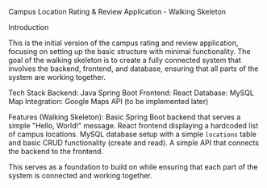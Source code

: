 Campus Location Rating & Review Application - Walking Skeleton

Introduction

This is the initial version of the campus rating and review application, focusing on setting up the basic structure with minimal functionality. The goal of the walking skeleton is to create a fully connected system that involves the backend, frontend, and database, ensuring that all parts of the system are working together.

Tech Stack
Backend: Java Spring Boot
Frontend: React
Database: MySQL
Map Integration: Google Maps API (to be implemented later)

Features (Walking Skeleton):
Basic Spring Boot backend that serves a simple "Hello, World!" message.
React frontend displaying a hardcoded list of campus locations.
MySQL database setup with a simple `locations` table and basic CRUD functionality (create and read).
A simple API that connects the backend to the frontend.

This serves as a foundation to build on while ensuring that each part of the system is connected and working together.